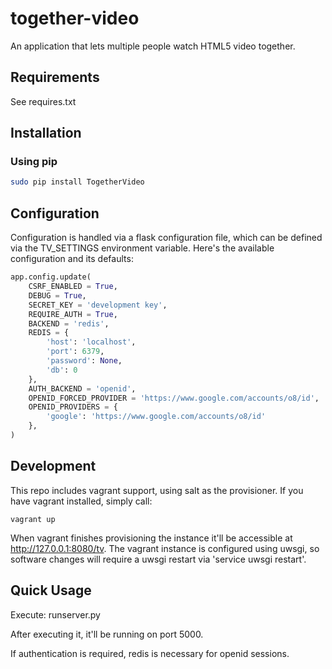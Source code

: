together-video
==============

An application that lets multiple people watch HTML5 video together.

Requirements
------------

See requires.txt

Installation
------------

### Using pip ###

```bash
sudo pip install TogetherVideo
```

Configuration
-------------

Configuration is handled via a flask configuration file, which can be defined
via the TV_SETTINGS environment variable. Here's the available
configuration and its defaults:

```python
app.config.update(
    CSRF_ENABLED = True,
    DEBUG = True,
    SECRET_KEY = 'development key',
    REQUIRE_AUTH = True,
    BACKEND = 'redis',
    REDIS = {
        'host': 'localhost',
        'port': 6379,
        'password': None,
        'db': 0
    },
    AUTH_BACKEND = 'openid',
    OPENID_FORCED_PROVIDER = 'https://www.google.com/accounts/o8/id',
    OPENID_PROVIDERS = {
        'google': 'https://www.google.com/accounts/o8/id'
    },
)
```

Development
-----------

This repo includes vagrant support, using salt as the provisioner. If you have vagrant installed, simply call:

```
vagrant up
```

When vagrant finishes provisioning the instance it'll be accessible at http://127.0.0.1:8080/tv. The vagrant instance is configured using uwsgi, so software changes will require a uwsgi restart via 'service uwsgi restart'.

Quick Usage
-----------

Execute: runserver.py

After executing it, it'll be running on port 5000.

If authentication is required, redis is necessary for openid sessions.
